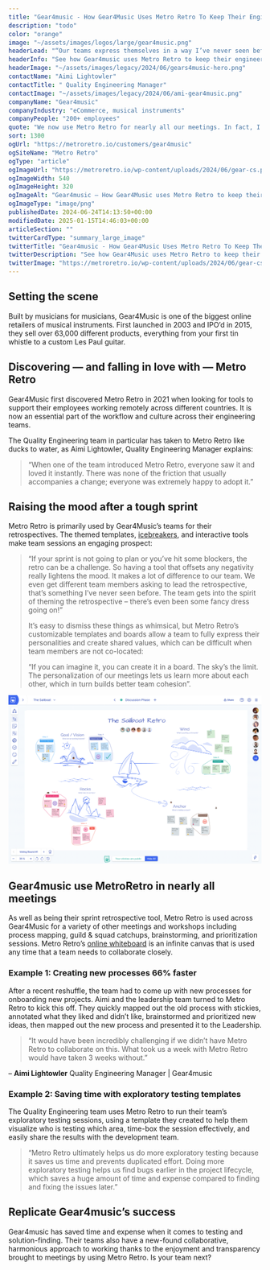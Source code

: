 ```yaml
---
title: "Gear4music - How Gear4Music Uses Metro Retro To Keep Their Engineering Teams Working In Harmony"
description: "todo"
color: "orange"
image: "~/assets/images/logos/large/gear4music.png"
headerLead: "“Our teams express themselves in a way I’ve never seen before”"
headerInfo: "See how Gear4music uses Metro Retro to keep their engineering teams working in harmony."
headerImage: "~/assets/images/legacy/2024/06/gears4music-hero.png"
contactName: "Aimi Lightowler"
contactTitle: " Quality Engineering Manager"
contactImage: "~/assets/images/legacy/2024/06/ami-gear4music.png"
companyName: "Gear4music"
companyIndustry: "eCommerce, musical instruments"
companyPeople: "200+ employees"
quote: "We now use Metro Retro for nearly all our meetings. In fact, I can’t imagine how our hybrid teams would collaborate without it. Everything would be 3x slower."
sort: 1300
ogUrl: "https://metroretro.io/customers/gear4music"
ogSiteName: "Metro Retro"
ogType: "article"
ogImageUrl: "https://metroretro.io/wp-content/uploads/2024/06/gear-cs.png"
ogImageWidth: 540
ogImageHeight: 320
ogImageAlt: "Gear4music – How Gear4Music uses Metro Retro to keep their engineering teams working in harmony"
ogImageType: "image/png"
publishedDate: 2024-06-24T14:13:50+00:00
modifiedDate: 2025-01-15T14:46:03+00:00
articleSection: ""
twitterCardType: "summary_large_image"
twitterTitle: "Gear4music - How Gear4Music Uses Metro Retro To Keep Their Engineering Teams Working In Harmony | Metro Retro"
twitterDescription: "See how Gear4Music uses Metro Retro to keep their engineering teams working in harmony."
twitterImage: "https://metroretro.io/wp-content/uploads/2024/06/gear-cs.png"
---
```


## Setting the scene

Built by musicians for musicians, Gear4Music is one of the biggest online retailers of musical instruments. First launched in 2003 and IPO’d in 2015, they sell over 63,000 different products, everything from your first tin whistle to a custom Les Paul guitar. 

## Discovering — and falling in love with — Metro Retro

Gear4Music first discovered Metro Retro in 2021 when looking for tools to support their employees working remotely across different countries. It is now an essential part of the workflow and culture across their engineering teams.

The Quality Engineering team in particular has taken to Metro Retro like ducks to water, as Aimi Lightowler, Quality Engineering Manager explains:

> “When one of the team introduced Metro Retro, everyone saw it and loved it instantly. There was none of the friction that usually accompanies a change; everyone was extremely happy to adopt it.”

## Raising the mood after a tough sprint

Metro Retro is primarily used by Gear4Music’s teams for their retrospectives. The themed templates, [icebreakers](/templates/icebreakers), and interactive tools make team sessions an engaging prospect: 

> “If your sprint is not going to plan or you’ve hit some blockers, the retro can be a challenge. So having a tool that offsets any negativity really lightens the mood. It makes a lot of difference to our team. We even get different team members asking to lead the retrospective, that’s something I’ve never seen before. The team gets into the spirit of theming the retrospective – there’s even been some fancy dress going on!”
>
> It’s easy to dismiss these things as whimsical, but Metro Retro’s customizable templates and boards allow a team to fully express their personalities and create shared values, which can be difficult when team members are not co-located:
>
> “If you can imagine it, you can create it in a board. The sky’s the limit. The personalization of our meetings lets us learn more about each other, which in turn builds better team cohesion”.

![](../../assets/images/legacy/2024/01/d0a25b64656259027be42b28aec8b96e9597cba1-1024x679.png)

## Gear4music use MetroRetro in nearly all meetings

As well as being their sprint retrospective tool, Metro Retro is used across Gear4Music for a variety of other meetings and workshops including process mapping, guild & squad catchups, brainstorming, and prioritization sessions. Metro Retro’s [online whiteboard](/online-whiteboard-for-agile-teams) is an infinite canvas that is used any time that a team needs to collaborate closely.

### Example 1: Creating new processes 66% faster

After a recent reshuffle, the team had to come up with new processes for onboarding new projects. Aimi and the leadership team turned to Metro Retro to kick this off. They quickly mapped out the old process with stickies, annotated what they liked and didn’t like, brainstormed and prioritized new ideas, then mapped out the new process and presented it to the Leadership.

> “It would have been incredibly challenging if we didn’t have Metro Retro to collaborate on this. What took us a week with Metro Retro would have taken 3 weeks without.”

– **Aimi Lightowler** Quality Engineering Manager | Gear4music

### Example 2: Saving time with exploratory testing templates

The Quality Engineering team uses Metro Retro to run their team’s exploratory testing sessions, using a template they created to help them visualize who is testing which area, time-box the session effectively, and easily share the results with the development team.

> “Metro Retro ultimately helps us do more exploratory testing because it saves us time and prevents duplicated effort. Doing more exploratory testing helps us find bugs earlier in the project lifecycle, which saves a huge amount of time and expense compared to finding and fixing the issues later.”

## Replicate Gear4music’s success

Gear4music has saved time and expense when it comes to testing and solution-finding. Their teams also have a new-found collaborative, harmonious approach to working thanks to the enjoyment and transparency brought to meetings by using Metro Retro. Is your team next?
